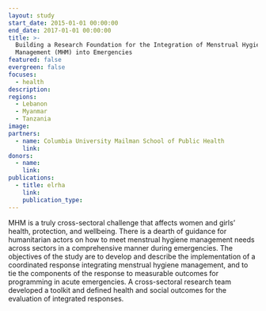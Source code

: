```yaml
---
layout: study
start_date: 2015-01-01 00:00:00
end_date: 2017-01-01 00:00:00
title: >-
  Building a Research Foundation for the Integration of Menstrual Hygiene
  Management (MHM) into Emergencies
featured: false
evergreen: false
focuses:
  - health
description:
regions:
  - Lebanon
  - Myanmar
  - Tanzania
image:
partners:
  - name: Columbia University Mailman School of Public Health
    link:
donors:
  - name:
    link:
publications:
  - title: elrha
    link:
    publication_type:
---
```


MHM is a truly cross-sectoral challenge that affects women and girls’ health, protection, and wellbeing. There is a dearth of guidance for humanitarian actors on how to meet menstrual hygiene management needs across sectors in a comprehensive manner during emergencies. The objectives of the study are to develop and describe the implementation of a coordinated response integrating menstrual hygiene management, and to tie the components of the response to measurable outcomes for programming in acute emergencies. A cross-sectoral research team developed a toolkit and defined health and social outcomes for the evaluation of integrated responses.